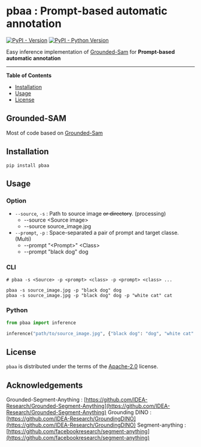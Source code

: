 # pbaa : Prompt-based automatic annotation

[![PyPI - Version](https://img.shields.io/pypi/v/pbaa.svg)](https://pypi.org/project/pbaa)
[![PyPI - Python Version](https://img.shields.io/pypi/pyversions/pbaa.svg)](https://pypi.org/project/pbaa)

Easy inference implementation of [Grounded-Sam](https://github.com/IDEA-Research/Grounded-Segment-Anything) for
**Prompt-based automatic annotation**

-----

**Table of Contents**

- [Installation](#installation)
- [Usage](#Usage)
- [License](#license)

## Grounded-SAM

Most of code based on [Grounded-Sam](https://github.com/IDEA-Research/Grounded-Segment-Anything)

## Installation

```console
pip install pbaa
```

## Usage

### Option

* `--source`, `-s` : Path to source image ~~or directory~~. (processing)
    * --source \<Source image>
    * --source source_image.jpg
* `--prompt`, `-p` : Space-separated a pair of prompt and target classe. (Multi)
  * --prompt \"\<Prompt>" \<Class>
  * --prompt "black dog" dog

### CLI

```console
# pbaa -s <Source> -p <prompt> <class> -p <prompt> <class> ...

pbaa -s source_image.jpg -p "black dog" dog
pbaa -s source_image.jpg -p "black dog" dog -p "white cat" cat
```

### Python

```python
from pbaa import inference

inference("path/to/source_image.jpg", {"black dog": "dog", "white cat": "cat"})
```

## License

`pbaa` is distributed under the terms of the [Apache-2.0](https://spdx.org/licenses/Apache-2.0.html) license.

## Acknowledgements
Grounded-Segment-Anything : [https://github.com/IDEA-Research/Grounded-Segment-Anything](https://github.com/IDEA-Research/Grounded-Segment-Anything)
Grounding DINO : [https://github.com/IDEA-Research/GroundingDINO](https://github.com/IDEA-Research/GroundingDINO)
Segment-anything : [https://github.com/facebookresearch/segment-anything](https://github.com/facebookresearch/segment-anything)
